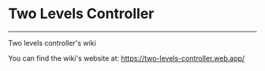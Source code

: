 # Two Levels Controller
---
Two levels controller's wiki

You can find the wiki's website at:
https://two-levels-controller.web.app/

